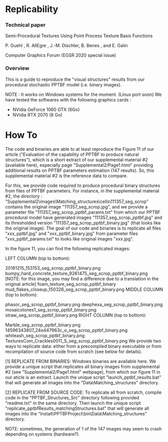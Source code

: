 # Replicability

### Technical paper

Semi-Procedural Textures Using Point Process Texture Basis Functions

P. Guehl , R. AllEgre , J.-M. Dischler, B. Benes , and E. Galin

Computer Graphics Forum (EGSR 2020 special issue)

### Overview

This is a guide to reproduce the "visual structures" results from our procedural stochastic PPTBF model (i.e. binary images).

NOTE : It works on Windows systems for the moment. (Linux port soon)
We have tested the softwares with the following graphics cards :
- NVidia GeForce 1060 GTX (6Go)
- NVidia RTX 2070 (8 Go)

# How To

The code and binaries are able to at least reproduce the Figure 11 of our article ("Evaluation of the capability of PPTBF to produce natural structures"), which is a short extract of our supplemental material #2 (available here), especially page "Supplemental2/Page1.html" providing additional results on PPTBF parameters estimation (147 results). So, this supplemental material #2 is the reference data to compare.

For this, we provide code required to produce procedural binary structures from files of PPTBF parameters. For instance, in the supplemental material #2, the directory : "Supplemental2\images\Matching_structures\cells\111357_seg_scrop" contains the original image "111357_seg_scrop.jpg", and we provide a parameter file "111357_seg_scrop_pptbf_params.txt" from which our PPTBF procedural model have generated images "111357_seg_scrop_pptbf.jpg" and its thresholded version "111357_seg_scrop_pptbf_binary.jpg" (that looks like the original image). The goal of our code and binaries is to replicate all files "xxx_pptbf.jpg" and "xxx_pptbf_binary.jpg" from parameter files "xxx_pptbf_params.txt" to looks like original images "xxx.jpg".

In the figure 11, you can find the following replicated images:

LEFT COLUMN (top to bottom):

20181215_153153_seg_scrop_pptbf_binary.png
bumpy_hard_concrete_texture_9261475_seg_scrop_pptbf_binary.png [NOTE: for this image, you may find a difference due to a translation in the original article]
foam_texture_seg_scrop_pptbf_binary
mud_flakes_closeup_150326_seg_scrop_pptbf_binary.png
MIDDLE COLUMN (top to bottom):

phasor_seg_scrop_pptbf_binary.png
deephexa_seg_scrop_pptbf_binary.png
mosaicstones1_seg_scrop_pptbf_binary.png
straw_seg_scrop_pptbf_binary.png
RIGHT COLUMN (top to bottom):

Marble_seg_scrop_pptbf_binary.png
14596343807_24e447963c_o_seg_scrop_pptbf_binary.png
whiteash_seg_scrop_pptbf_binary.png
TexturesCom_Crackles0011_S_seg_scrop_pptbf_binary.png
We provide two ways to replicate data: either from a precompiled binary executable or from recompilation of source code from scratch (see below for details).

[1] REPLICATE FROM BINARIES: Windows binaries are available here. We provide a unique script that replicates all binary images from supplemental #2 (see "Supplemental2/Page1.html" webpage), from which our figure 11 in our aticle is an extract. Launch the unique script "launch_pptbf_results.bat" that will generate all images into the "Data\Matching_structures" directory.

[2] REPLICATE FROM SOURCE CODE: To replicate all from scratch, compile code in the "PPTBF_Structures_Src" directory following provided "readme.txt" in the same directory. Then launch the unique script "replicate_pptbfResults_matchingStructures.bat" that will generate all images into the "Install\PPTBFProject\bin\Data\Matching_structures" directory.

NOTE: sometimes, the generation of 1 of the 147 images may seem to crash depending on systems (hardware?).
